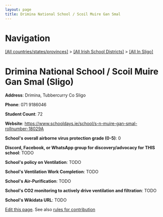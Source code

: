 ```yaml
---
layout: page
title: Drimina National School / Scoil Muire Gan Smal
---
```

# Navigation

[[All countries/states/provinces]](../../..) > [[All Irish School Districts]](../..) > [[All In Sligo]](..)

# Drimina National School / Scoil Muire Gan Smal (Sligo)

**Address**: Drimina, Tubbercurry Co Sligo

**Phone**: 071 9186046

**Student Count**: 72

**Website**: <https://www.schooldays.ie/school/s-n-muire-gan-smal-rollnumber-18029A>

**School's overall airborne virus protection grade (0-5)**: 0

**Discord, Facebook, or WhatsApp group for discovery/advocacy for THIS school**: TODO

**School's policy on Ventilation**: TODO

**School's Ventilation Work Completion**: TODO

**School's Air-Purification**: TODO

**School's CO2 monitoring to actively drive ventilation and filtration**: TODO

**School's Wikidata URL**: TODO


[Edit this page](https://github.com/ventilate-schools/Ireland/edit/main/./Sligo/Drimina_National_School___Scoil_Muire_Gan_Smal.md). See also [rules for contribution](../../../contribution-rules/)